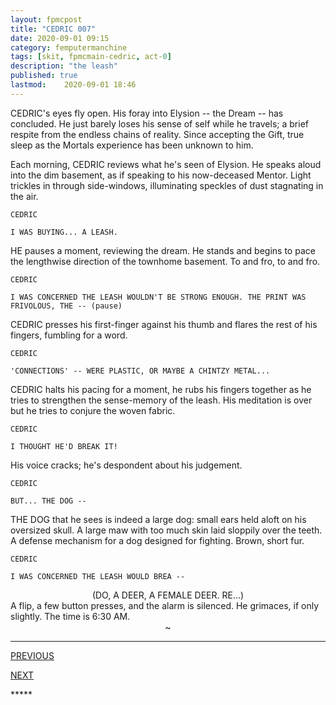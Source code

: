 ```yaml
---
layout: fpmcpost
title: "CEDRIC 007"
date: 2020-09-01 09:15
category: femputermanchine
tags: [skit, fpmcmain-cedric, act-0]
description: "the leash"
published: true
lastmod:	2020-09-01 18:46
---
```

[//]: # ( 9/01/20  -added)

CEDRIC's eyes fly open. His foray into Elysion -- the Dream -- has concluded. He  just barely loses his sense of self while he travels; a brief respite from the endless chains of reality. Since accepting the Gift, true sleep as the Mortals experience has been unknown to him.

Each morning, CEDRIC reviews what he's seen of Elysion. He speaks aloud into the dim basement, as if speaking to his now-deceased Mentor. Light trickles in through side-windows, illuminating speckles of dust stagnating in the air.

```
CEDRIC 

I WAS BUYING... A LEASH.
```

HE pauses a moment, reviewing the dream. He stands and begins to pace the lengthwise direction of the townhome basement. To and fro, to and fro.

```
CEDRIC 

I WAS CONCERNED THE LEASH WOULDN'T BE STRONG ENOUGH. THE PRINT WAS FRIVOLOUS, THE -- (pause)
```

CEDRIC presses his first-finger against his thumb and flares the rest of his fingers, fumbling for a word.

```
CEDRIC 

'CONNECTIONS' -- WERE PLASTIC, OR MAYBE A CHINTZY METAL...
```

CEDRIC halts his pacing for a moment, he rubs his fingers together as he tries to strengthen the sense-memory of the leash. His meditation is over but he tries to conjure the woven fabric.

```
CEDRIC 

I THOUGHT HE'D BREAK IT!
```

His voice cracks; he's despondent about his judgement.

```
CEDRIC 

BUT... THE DOG --
```

THE DOG that he sees is indeed a large dog: small ears held aloft on his oversized skull. A large maw with too much skin laid sloppily over the teeth. A defense mechanism for a dog designed for fighting. Brown, short fur.

```
CEDRIC

I WAS CONCERNED THE LEASH WOULD BREA --
```

<CENTER>(DO, A DEER, A FEMALE DEER. RE...)</CENTER>
A flip, a few button presses, and the alarm is silenced. He grimaces, if only slightly. The time is 6:30 AM.

<center>~</center>

*****
<div class="fpmc-nav">

<span class="fpmc-nav-prev"><a href="{{ 'cedric-vi' | prepend: site.baseurl }}">PREVIOUS</a></span> 

<span class="fpmc-nav-next"><a href="{{ 'cedric-viii' | prepend: site.baseurl }}">NEXT</a></span> 



</div>
*****
